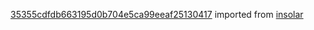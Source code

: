 [35355cdfdb663195d0b704e5ca99eeaf25130417](https://github.com/insolar/insolar/commit/35355cdfdb663195d0b704e5ca99eeaf25130417) imported from [insolar](https://github.com/insolar/insolar)

